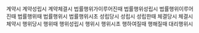 계약시
계약성립시
계약체결시
법률행위가이루어진때
법률행위성립시
법률행위이루어진때
법률행위때
법률행위시
법률행위시초
성립당시
성립시
성립한때
체결당시
체결시
체약시
행위당시
행위때
행위성립시
행위시
행위시초
행하여질때
행해질때
대리행위시